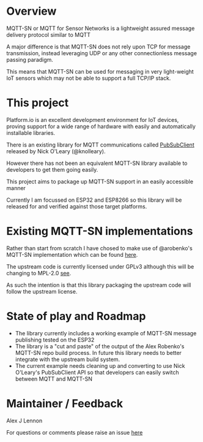 
# Overview

MQTT-SN or MQTT for Sensor Networks is a lightweight assured message delivery protocol similar to MQTT

A major difference is that MQTT-SN does not rely upon TCP for message transmission, instead leveraging UDP or any other connectionless message passing paradigm.

This means that MQTT-SN can be used for messaging in very light-weight IoT sensors which may not be able to support a full TCP/IP stack.

# This project

Platform.io is an excellent development environment for IoT devices, proving support for a wide range of hardware with easily and automatically installable libraries.

There is an existing library for MQTT communications called [PubSubClient](https://platformio.org/lib/show/89/PubSubClient) released by Nick O'Leary (@knolleary).

However there has not been an equivalent MQTT-SN library available to developers to get them going easily.

This project aims to package up MQTT-SN support in an easily accessible manner

Currently I am focussed on ESP32 and ESP8266 so this library will be released for and verified against those target platforms.

# Existing MQTT-SN implementations

Rather than start from scratch I have chosed to make use of @arobenko's MQTT-SN implementation which can be found [here](https://github.com/arobenko/mqtt-sn).

The upstream code is currently licensed under GPLv3 although this will be changing to MPL-2.0 [see](https://github.com/DynamicDevices/mqtt-sn/issues/1).

As such the intention is that this library packaging the upstream code will follow the upstream license.

# State of play and Roadmap

- The library currently includes a working example of MQTT-SN message publishing tested on the ESP32
- The library is a "cut and paste" of the output of the Alex Robenko's MQTT-SN repo build process. In future this library needs to better integrate with the upstream build system.
- The current example needs cleaning up and converting to use Nick O'Leary's PubSubClient API so that developers can easily switch between MQTT and MQTT-SN

# Maintainer / Feedback

Alex J Lennon

For questions or comments please raise an issue [here](https://github.com/DynamicDevices/mqtt-sn/issues)
